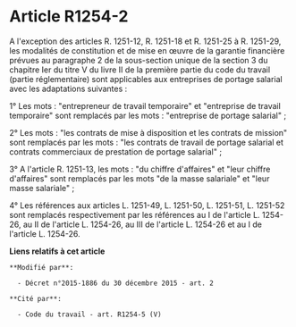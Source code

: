# Article R1254-2

A l'exception des articles R. 1251-12, R. 1251-18 et R. 1251-25 à R. 1251-29, les modalités de constitution et de mise en
œuvre de la garantie financière prévues au paragraphe 2 de la sous-section unique de la section 3 du chapitre Ier du titre V
du livre II de la première partie du code du travail (partie réglementaire) sont applicables aux entreprises de portage
salarial avec les adaptations suivantes :

1° Les mots : "entrepreneur de travail temporaire" et "entreprise de travail temporaire" sont remplacés par les mots :
"entreprise de portage salarial" ;

2° Les mots : "les contrats de mise à disposition et les contrats de mission" sont remplacés par les mots : "les contrats de
travail de portage salarial et contrats commerciaux de prestation de portage salarial" ;

3° A l'article R. 1251-13, les mots : "du chiffre d'affaires" et "leur chiffre d'affaires" sont remplacés par les mots "de la
masse salariale" et "leur masse salariale" ;

4° Les références aux articles L. 1251-49, L. 1251-50, L. 1251-51, L. 1251-52 sont remplacés respectivement par les
références au I de l'article L. 1254-26, au II de l'article L. 1254-26, au III de l'article L. 1254-26 et au I de l'article
L. 1254-26.

**Liens relatifs à cet article**

	**Modifié par**:

	  - Décret n°2015-1886 du 30 décembre 2015 - art. 2

	**Cité par**:

	  - Code du travail - art. R1254-5 (V)
